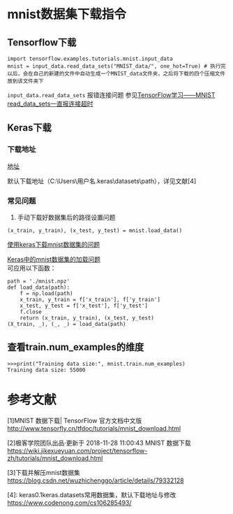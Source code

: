 # mnist数据集下载指令 
## Tensorflow下载
```
import tensorflow.examples.tutorials.mnist.input_data
mnist = input_data.read_data_sets("MNIST_data/", one_hot=True) # 执行完以后，会在自己的新建的文件中自动生成一个MNIST_data文件夹，之后将下载的四个压缩文件放到该文件夹下
```

`input_data.read_data_sets` 报错连接问题
参见[TensorFlow学习——MNIST read_data_sets一直报连接超时](https://blog.csdn.net/c20081052/article/details/79101499)

## Keras下载
### 下载地址
[地址](http://yann.lecun.com/exdb/mnist/)
  
默认下载地址（C:\Users\用户名.keras\datasets\path），详见文献[4]

### 常见问题
1. 手动下载好数据集后的路径设置问题  
```
(x_train, y_train), (x_test, y_test) = mnist.load_data()
```
[使用keras下载mnist数据集的问题](https://blog.csdn.net/weixin_43204128/article/details/88976926)  

[Keras中的mnist数据集的加载问题](https://blog.csdn.net/qq_25005311/article/details/97255959)  
可应用以下函数：
```
path = './mnist.npz'
def load_data(path):
    f = np.load(path)
    x_train, y_train = f['x_train'], f['y_train']
    x_test, y_test = f['x_test'], f['y_test']
    f.close
    return (x_train, y_train), (x_test, y_test)
(X_train, _), (_, _) = load_data(path)
```



## 查看train.num_examples的维度
```
>>>print("Training data size:", mnist.train.num_examples)
Training data size: 55000

```


# 参考文献
[1]MNIST 数据下载| TensorFlow 官方文档中文版 <http://www.tensorfly.cn/tfdoc/tutorials/mnist_download.html>  

[2]极客学院团队出品·更新于 2018-11-28 11:00:43 MNIST 数据下载 <https://wiki.jikexueyuan.com/project/tensorflow-zh/tutorials/mnist_download.html>  

[3]下载并解压mnist数据集 <https://blog.csdn.net/wuzhichenggo/article/details/79332128>
  
[4]: keras0.1keras.datasets常用数据集，默认下载地址与修改 <https://www.codenong.com/cs106285493/>  
  
[5]: Ubuntu下Tensorflow加载MNIST数据集(数据下载和读取)<https://blog.csdn.net/m0_37592397/article/details/78514876>
